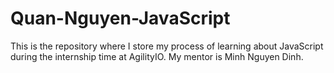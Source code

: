 # Quan-Nguyen-JavaScript
This is the repository where I store my process of learning about JavaScript during the internship time at AgilityIO. 
My mentor is Minh Nguyen Dinh.
